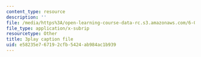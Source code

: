 ```yaml
---
content_type: resource
description: ''
file: /media/https%3A/open-learning-course-data-rc.s3.amazonaws.com/6-046j-design-and-analysis-of-algorithms-spring-2015/e58235e767192cfb5424ab984ac1b939_G7mqtB6npfE.srt
file_type: application/x-subrip
resourcetype: Other
title: 3play caption file
uid: e58235e7-6719-2cfb-5424-ab984ac1b939
---
```


